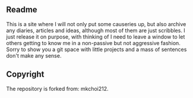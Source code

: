 ## Readme

This is a site where I will not only put some causeries up, but also archive any diaries, articles and ideas, although most of them are just scribbles. I just release it on purpose, with thinking of I need to leave a window to let others getting to know me in a non-passive but not aggressive fashion. Sorry to show you a git space with little projects and a mass of sentences don't make any sense. 

## Copyright 

The repository is forked from: mkchoi212.
